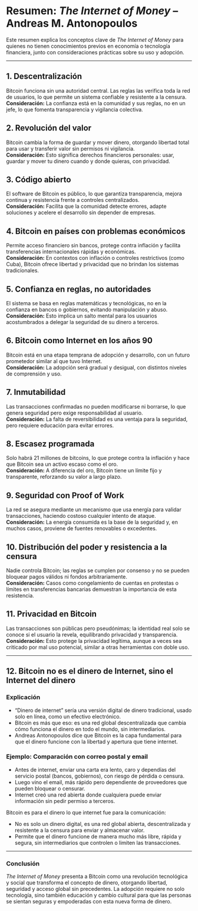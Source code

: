 # Resumen: *The Internet of Money* – Andreas M. Antonopoulos

Este resumen explica los conceptos clave de *The Internet of Money* para quienes no tienen conocimientos previos en economía o tecnología financiera, junto con consideraciones prácticas sobre su uso y adopción.

---

## 1. Descentralización  
Bitcoin funciona sin una autoridad central. Las reglas las verifica toda la red de usuarios, lo que permite un sistema confiable y resistente a la censura.  
**Consideración:** La confianza está en la comunidad y sus reglas, no en un jefe, lo que fomenta transparencia y vigilancia colectiva.

## 2. Revolución del valor  
Bitcoin cambia la forma de guardar y mover dinero, otorgando libertad total para usar y transferir valor sin permisos ni vigilancia.  
**Consideración:** Esto significa derechos financieros personales: usar, guardar y mover tu dinero cuando y donde quieras, con privacidad.

## 3. Código abierto  
El software de Bitcoin es público, lo que garantiza transparencia, mejora continua y resistencia frente a controles centralizados.  
**Consideración:** Facilita que la comunidad detecte errores, adapte soluciones y acelere el desarrollo sin depender de empresas.

## 4. Bitcoin en países con problemas económicos  
Permite acceso financiero sin bancos, protege contra inflación y facilita transferencias internacionales rápidas y económicas.  
**Consideración:** En contextos con inflación o controles restrictivos (como Cuba), Bitcoin ofrece libertad y privacidad que no brindan los sistemas tradicionales.

## 5. Confianza en reglas, no autoridades  
El sistema se basa en reglas matemáticas y tecnológicas, no en la confianza en bancos o gobiernos, evitando manipulación y abuso.  
**Consideración:** Esto implica un salto mental para los usuarios acostumbrados a delegar la seguridad de su dinero a terceros.

## 6. Bitcoin como Internet en los años 90  
Bitcoin está en una etapa temprana de adopción y desarrollo, con un futuro prometedor similar al que tuvo Internet.  
**Consideración:** La adopción será gradual y desigual, con distintos niveles de comprensión y uso.

## 7. Inmutabilidad  
Las transacciones confirmadas no pueden modificarse ni borrarse, lo que genera seguridad pero exige responsabilidad al usuario.  
**Consideración:** La falta de reversibilidad es una ventaja para la seguridad, pero requiere educación para evitar errores.

## 8. Escasez programada  
Solo habrá 21 millones de bitcoins, lo que protege contra la inflación y hace que Bitcoin sea un activo escaso como el oro.  
**Consideración:** A diferencia del oro, Bitcoin tiene un límite fijo y transparente, reforzando su valor a largo plazo.

## 9. Seguridad con Proof of Work  
La red se asegura mediante un mecanismo que usa energía para validar transacciones, haciendo costoso cualquier intento de ataque.  
**Consideración:** La energía consumida es la base de la seguridad y, en muchos casos, proviene de fuentes renovables o excedentes.

## 10. Distribución del poder y resistencia a la censura  
Nadie controla Bitcoin; las reglas se cumplen por consenso y no se pueden bloquear pagos válidos ni fondos arbitrariamente.  
**Consideración:** Casos como congelamiento de cuentas en protestas o límites en transferencias bancarias demuestran la importancia de esta resistencia.

## 11. Privacidad en Bitcoin  
Las transacciones son públicas pero pseudónimas; la identidad real solo se conoce si el usuario la revela, equilibrando privacidad y transparencia.  
**Consideración:** Esto protege la privacidad legítima, aunque a veces sea criticado por mal uso potencial, similar a otras herramientas con doble uso.

---

## 12. Bitcoin no es el dinero de Internet, sino el Internet del dinero

### Explicación  
- “Dinero de internet” sería una versión digital de dinero tradicional, usado solo en línea, como un efectivo electrónico.  
- Bitcoin es más que eso: es una red global descentralizada que cambia cómo funciona el dinero en todo el mundo, sin intermediarios.  
- Andreas Antonopoulos dice que Bitcoin es la capa fundamental para que el dinero funcione con la libertad y apertura que tiene internet.  

### Ejemplo: Comparación con correo postal y email  
- Antes de internet, enviar una carta era lento, caro y dependías del servicio postal (bancos, gobiernos), con riesgo de pérdida o censura.  
- Luego vino el email, más rápido pero dependiente de proveedores que pueden bloquear o censurar.  
- Internet creó una red abierta donde cualquiera puede enviar información sin pedir permiso a terceros.  

Bitcoin es para el dinero lo que internet fue para la comunicación:  
- No es solo un dinero digital, es una red global abierta, descentralizada y resistente a la censura para enviar y almacenar valor.  
- Permite que el dinero funcione de manera mucho más libre, rápida y segura, sin intermediarios que controlen o limiten las transacciones.

---

### Conclusión  
*The Internet of Money* presenta a Bitcoin como una revolución tecnológica y social que transforma el concepto de dinero, otorgando libertad, seguridad y acceso global sin precedentes. La adopción requiere no solo tecnología, sino también educación y cambio cultural para que las personas se sientan seguras y empoderadas con esta nueva forma de dinero.
